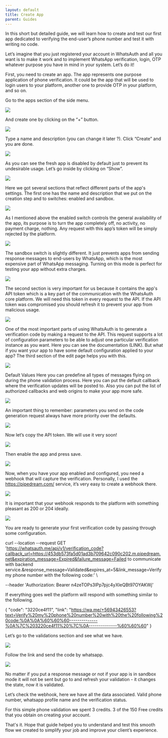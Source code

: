 ```yaml
---
layout: default
title: Create App
parent: Guides
---
```

In this short but detailed guide, we will learn how to create and test our first app dedicated to verifying the end-user’s phone number and test it with writing no code. 



Let’s imagine that you just registered your account in WhatsAuth and all you want is to make it work and to implement WhatsApp verification, login, OTP whatever purpose you have in mind in your system. Let’s do it!

First, you need to create an app. The app represents one purpose application of phone verification. It could be the app that will be used to login users to your platform, another one to provide OTP in your platform, and so on.




Go to the apps section of the side menu.

![](../assets/images/create-app/create-app-1.png)




And create one by clicking on the “+” button.

![](../assets/images/create-app/create-app-2.png)




Type a name and description (you can change it later ?). Click “Create” and you are done.

![](../assets/images/create-app/create-app-3.png)






As you can see the fresh app is disabled by default just to prevent its undesirable usage. Let’s go inside by clicking on “Show”.

![](../assets/images/create-app/create-app-4.png)


Here we got several sections that reflect different parts of the app's settings. The first one has the name and description that we put on the creation step and to switches: enabled and sandbox. 

![](../assets/images/create-app/create-app-5.png)


As I mentioned above the enabled switch controls the general availability of the app, its purpose is to turn the app completely off, no activity, no payment charge, nothing. Any request with this app’s token will be simply rejected by the platform.

![](../assets/images/create-app/create-app-6.png)


The sandbox switch is slightly different. It just prevents apps from sending response messages to end-users by WhatsApp, which is the most expensive part of WhatsApp messaging. Turning on this mode is perfect for testing your app without extra charges.

![](../assets/images/create-app/create-app-7.png)


The second section is very important for us because it contains the app's API token which is a key part of the communication with the WhatsAuth core platform. We will need this token in every request to the API. If the API token was compromised you should refresh it to prevent your app from malicious usage.

![](../assets/images/create-app/create-app-7.png)










One of the most important parts of using WhatsAuth is to generate a verification code by making a request to the API. This request supports a lot of configuration parameters to be able to adjust one particular verification instance as you want. Here you can see the documentation (LINK). But what if you want your app to have some default configuration applied to your app? The third section of the edit page helps you with this. 

![](../assets/images/create-app/create-app-8.png)

Default Values
Here you can predefine all types of messages flying on during the phone validation process. Here you can put the default callback where the verification updates will be posted to. Also you can put the list of authorized callbacks and web origins to make your app more safe. 


![](../assets/images/create-app/create-app-9.png)

An important thing to remember: parameters you send on the code generation request always have more priority over the defaults.

![](../assets/images/create-app/create-app-10.png)







Now let’s copy the API token. We will use it very soon!

![](../assets/images/create-app/create-app-12.png)






Then enable the app and press save.

![](../assets/images/create-app/create-app-13.png)






Now, when you have your app enabled and configured, you need a webhook that will capture the verification. Personally, I used the https://pipedream.com/ service, it’s very easy to create a webhook there.

![](../assets/images/create-app/create-app-14.png)


















It is important that your webhook responds to the platform with something pleasant as 200 or 204 ideally.

![](../assets/images/create-app/create-app-15.png)


You are ready to generate your first verification code by passing through some configuration.



curl --location --request GET 'https://whatsauth.me/api/v1/verification_code?callback_url=https://453db573fa5d01ad3b709642c090c202.m.pipedream.net&expiration_message=Expired&failure_message=Failed to communicate with backend service.&response_message=Validated&expires_at=5&link_message=Verify my phone number with the following code:' \

--header 'Authorization: Bearer n4zeTOPs3lPp7pjc4yXIeQBt97OYAKWj'


If everything goes well the platform will respond with something similar to the following.



{
   "code": "3220ce4f11",
   "link": "https://wa.me/+56943426553?text=Verify%20my%20phone%20number%20with%20the%20following%20code:%0A%0A%60%60%60--------------%0A%7C%203220ce4f11%20%7C%0A--------------%60%60%60"
}


Let’s go to the validations section and see what we have.

![](../assets/images/create-app/create-app-16.png)








Follow the link and send the code by whatsapp.

![](../assets/images/create-app/create-app-17.png)






No matter if you put a response message or not if your app is in sandbox mode it will not be sent but go to and refresh your validation - it changes the state, now it is validated.







Let’s check the webhook, here we have all the data associated. Valid phone number, whatsapp profile name and the verification status.









For this simple phone validation we spent 3 credits. 3 of the 150 Free credits that you obtain on creating your account.







That's it. Hope that guide helped you to understand and test this smooth flow we created to simplify your job and improve your client’s experience.